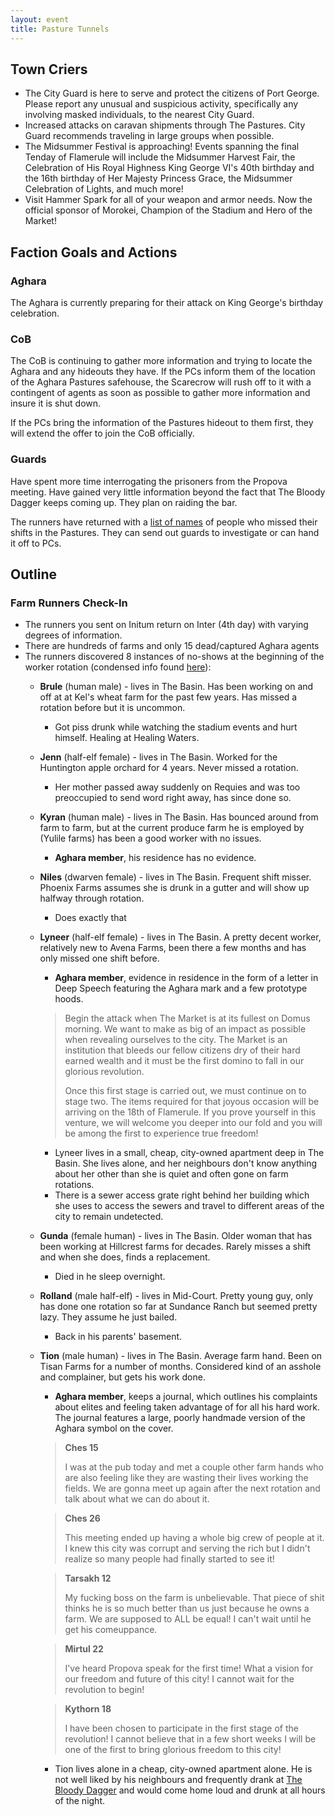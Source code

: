 ```yaml
---
layout: event
title: Pasture Tunnels
---
```

## Town Criers
- The City Guard is here to serve and protect the citizens of Port George. Please report any unusual and suspicious activity, specifically any involving masked individuals, to the nearest City Guard.
- Increased attacks on caravan shipments through The Pastures. City Guard recommends traveling in large groups when possible.
- The Midsummer Festival is approaching! Events spanning the final Tenday of Flamerule will include the Midsummer Harvest Fair, the Celebration of His Royal Highness King George VI's 40th birthday and the 16th birthday of Her Majesty Princess Grace, the Midsummer Celebration of Lights, and much more!
- Visit Hammer Spark for all of your weapon and armor needs. Now the official sponsor of Morokei, Champion of the Stadium and Hero of the Market!

## Faction Goals and Actions
### Aghara
The Aghara is currently preparing for their attack on King George's birthday celebration.

### CoB
The CoB is continuing to gather more information and trying to locate the Aghara and any hideouts they have. If the PCs inform them of the location of the Aghara Pastures safehouse, the Scarecrow will rush off to it with a contingent of agents as soon as possible to gather more information and insure it is shut down.

If the PCs bring the information of the Pastures hideout to them first, they will extend the offer to join the CoB officially.

### Guards
Have spent more time interrogating the prisoners from the Propova meeting. Have gained very little information beyond the fact that The Bloody Dagger keeps coming up. They plan on raiding the bar.

The runners have returned with a [list of names](../runner-info.txt) of people who missed their shifts in the Pastures. They can send out guards to investigate or can hand it off to PCs.

## Outline
### Farm Runners Check-In
- The runners you sent on Initum return on Inter (4th day) with varying degrees of information.
- There are hundreds of farms and only 15 dead/captured Aghara agents
- The runners discovered 8 instances of no-shows at the beginning of the worker rotation (condensed info found [here](../runner-info.txt)):
  - **Brule** (human male) - lives in The Basin. Has been working on and off at at Kel's wheat farm for the past few years. Has missed a rotation before but it is uncommon.
    - Got piss drunk while watching the stadium events and hurt himself. Healing at Healing Waters.
  - **Jenn** (half-elf female) - lives in The Basin. Worked for the Huntington apple orchard for 4 years. Never missed a rotation.
    - Her mother passed away suddenly on Requies and was too preoccupied to send word right away, has since done so.
  - **Kyran** (human male) - lives in The Basin. Has bounced around from farm to farm, but at the current produce farm he is employed by (Yulile farms) has been a good worker with no issues.
    - **Aghara member**, his residence has no evidence.
  - **Niles** (dwarven female) - lives in The Basin. Frequent shift misser. Phoenix Farms assumes she is drunk in a gutter and will show up halfway through rotation.
    - Does exactly that
  - **Lyneer** (half-elf female) - lives in The Basin. A pretty decent worker, relatively new to Avena Farms, been there a few months and has only missed one shift before.
    - **Aghara member**, evidence in residence in the form of a letter in Deep Speech featuring the Aghara mark and a few prototype hoods.
    > Begin the attack when The Market is at its fullest on Domus morning. We want to make as big of an impact as possible when revealing ourselves to the city. The Market is an institution that bleeds our fellow citizens dry of their hard earned wealth and it must be the first domino to fall in our glorious revolution.
    >
    > Once this first stage is carried out, we must continue on to stage two. The items required for that joyous occasion will be arriving on the 18th of Flamerule. If you prove yourself in this venture, we will welcome you deeper into our fold and you will be among the first to experience true freedom!

    - Lyneer lives in a small, cheap, city-owned apartment deep in The Basin. She lives alone, and her neighbours don't know anything about her other than she is quiet and often gone on farm rotations.
    - There is a sewer access grate right behind her building which she uses to access the sewers and travel to different areas of the city to remain undetected.
  - **Gunda** (female human) - lives in The Basin. Older woman that has been working at Hillcrest farms for decades. Rarely misses a shift and when she does, finds a replacement.
    - Died in he sleep overnight.
  - **Rolland** (male half-elf) - lives in Mid-Court. Pretty young guy, only has done one rotation so far at Sundance Ranch but seemed pretty lazy. They assume he just bailed.
    - Back in his parents' basement.
  - **Tion** (male human) - lives in The Basin. Average farm hand. Been on Tisan Farms for a number of months. Considered kind of an asshole and complainer, but gets his work done.
    - **Aghara member**, keeps a journal, which outlines his complaints about elites and feeling taken advantage of for all his hard work. The journal features a large, poorly handmade version of the Aghara symbol on the cover.
    > **Ches 15**
    >
    > I was at the pub today and met a couple other farm hands who are also feeling like they are wasting their lives working the fields. We are gonna meet up again after the next rotation and talk about what we can do about it.

      > **Ches 26**
      >
      > This meeting ended up having a whole big crew of people at it. I knew this city was corrupt and serving the rich but I didn't realize so many people had finally started to see it!

      > **Tarsakh 12**
      >
      > My fucking boss on the farm is unbelievable. That piece of shit thinks he is so much better than us just because he owns a farm. We are supposed to ALL be equal! I can't wait until he get his comeuppance.

      > **Mirtul 22**
      >
      > I've heard Propova speak for the first time! What a vision for our freedom and future of this city! I cannot wait for the revolution to begin!

      > **Kythorn 18**
      >
      > I have been chosen to participate in the first stage of the revolution! I cannot believe that in a few short weeks I will be one of the first to bring glorious freedom to this city!

    - Tion lives alone in a cheap, city-owned apartment alone. He is not well liked by his neighbours and frequently drank at [The Bloody Dagger]({{site.baseurl}}/stores/the-bloody-dagger/) and would come home loud and drunk at all hours of the night.
